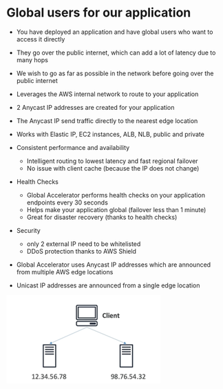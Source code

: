 # Global users for our application

- You have deployed an application and have global users who want to access it directly
- They go over the public internet, which can add a lot of latency due to many hops
- We wish to go as far as possible in the network before going over the public internet

- Leverages the AWS internal network to route to your application
- 2 Anycast IP addresses are created for your application
- The Anycast IP send traffic directly to the nearest edge location

- Works with Elastic IP, EC2 instances, ALB, NLB, public and private
- Consistent performance and availability
    - Intelligent routing to lowest latency and fast regional failover
    - No issue with client cache (because the IP does not change)
- Health Checks
  - Global Accelerator performs health checks on your application endpoints every 30 seconds
  - Helps make your application global (failover less than 1 minute)
  - Great for disaster recovery (thanks to health checks)

- Security 
    - only 2 external IP need to be whitelisted
    - DDoS protection thanks to AWS Shield


- Global Accelerator uses Anycast IP addresses which are announced from multiple AWS edge locations
- Unicast IP addresses are announced from a single edge location

![Alt text](image.png)
